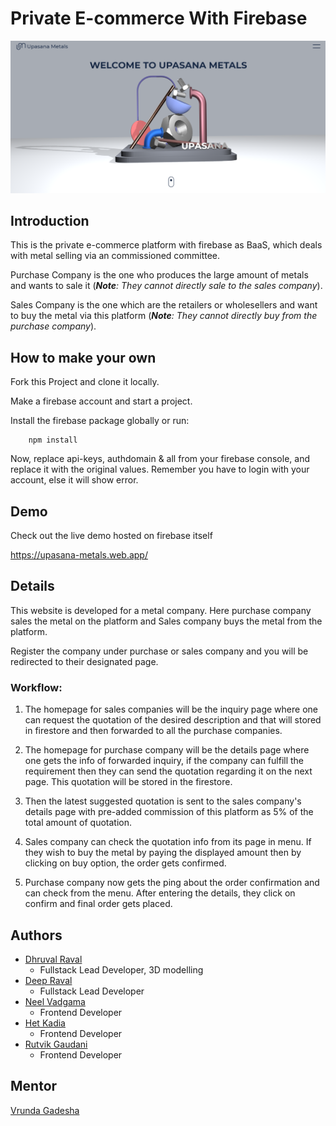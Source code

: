 # Private E-commerce With Firebase
!["This is snapshot of homepage"](assets/home-ss.png)

## Introduction
This is the private e-commerce platform with firebase as BaaS, which deals with metal selling via an commissioned committee.

Purchase Company is the one who produces the large amount of metals and wants to sale it (_**Note**: They cannot directly sale to the sales company_).

Sales Company is the one which are the retailers or wholesellers and want to buy the metal via this platform (_**Note**: They cannot directly buy from the purchase company_).

## How to make your own

Fork this Project and clone it locally.

Make a firebase account and start a project.

Install the firebase package globally or run:

```
    npm install
```
Now, replace api-keys, authdomain & all from your firebase console, and replace it with the original values. Remember you have to login with your account, else it will show error.

## Demo
Check out the live demo hosted on firebase itself

<https://upasana-metals.web.app/>

## Details
This website is developed for a metal company. Here purchase company sales the metal on the platform and Sales company buys the metal from the platform.

Register the company under purchase or sales company and you will be redirected to their designated page. 

### Workflow: 
1. The homepage for sales companies will be the inquiry page where one can request the quotation of the desired description and that will stored in firestore and then forwarded to all the purchase companies.

1. The homepage for purchase company will be the details page where one gets the info of forwarded inquiry, if the company can fulfill the requirement then they can send the quotation regarding it on the next page. This quotation will be stored in the firestore.

1. Then the latest suggested quotation is sent to the sales company's details page with pre-added commission of this platform as 5% of the total amount of quotation.

1. Sales company can check the quotation info from its page in menu. If they wish to buy the metal by paying the displayed amount then by clicking on buy option, the order gets confirmed.

1. Purchase company now gets the ping about the order confirmation and can check from the menu. After entering the details, they click on confirm and final order gets placed.


## Authors

+ [Dhruval Raval](https://www.linkedin.com/in/dhruval-raval/)
  - Fullstack Lead Developer, 3D modelling
+ [Deep Raval](https://github.com/deep-18)
  - Fullstack Lead Developer
+ [Neel Vadgama](https://www.linkedin.com/in/neel-vadgama-b02449159/)
  - Frontend Developer 
+ [Het Kadia](https://github.com/HetK12)
  - Frontend Developer 
+ [Rutvik Gaudani](https://www.linkedin.com/in/rutvik-gaudani-6b86b71b5/)
  - Frontend Developer

## Mentor 

[Vrunda Gadesha](https://www.linkedin.com/in/vrunda-gadesha-45441349/)
    
  
